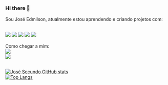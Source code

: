 ### Hi there 👋
Sou José Edmilson, atualmente estou aprendendo e criando projetos com:
<br>
<br>

<img src="https://img.shields.io/badge/React%20Native-20232A?style=for-the-badge&logo=react&logoColor=61DAFB">
<img src="https://img.shields.io/badge/Next.js-000000?style=for-the-badge&logo=nextdotjs&logoColor=white">
<img src="https://img.shields.io/badge/Java-ED8B00?style=for-the-badge&logo=openjdk&logoColor=white">
<img src="https://img.shields.io/badge/Node.js-339933?style=for-the-badge&logo=nodedotjs&logoColor=white">
<img src="https://img.shields.io/badge/MySQL-4479A1?style=for-the-badge&logo=mysql&logoColor=white">





<br>
<br>
Como chegar a mim:
<br>
<a href="https://www.linkedin.com/in/josesecundo"><img src="https://img.shields.io/badge/LinkedIn-0077B5?style=for-the-badge&logo=linkedin&logoColor=white"></a>
<br>
<a href="https://wa.me/+5514998803635"><img src="https://img.shields.io/badge/WhatsApp-25D366?style=for-the-badge&logo=whatsapp&logoColor=white"></a>
<br>
<br>

[![José Secundo GitHub stats](https://github-readme-stats.vercel.app/api?username=josephsecundo)](https://github.com/anuraghazra/github-readme-stats)
<br>
[![Top Langs](https://github-readme-stats.vercel.app/api/top-langs/?username=josephsecundo)](https://github.com/anuraghazra/github-readme-stats)

